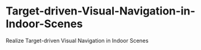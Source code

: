 # Target-driven-Visual-Navigation-in-Indoor-Scenes
Realize Target-driven Visual Navigation in Indoor Scenes
